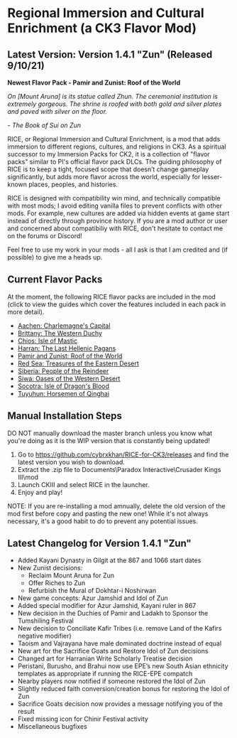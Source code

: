 # Regional Immersion and Cultural Enrichment (a CK3 Flavor Mod)

## Latest Version: Version 1.4.1 "Zun" (Released 9/10/21)

**Newest Flavor Pack - Pamir and Zunist: Roof of the World**

_On [Mount Aruna] is its statue called Zhun. The ceremonial institution is extremely gorgeous. The shrine is roofed with both gold and silver plates and paved with silver on the floor._

_- The Book of Sui on Zun_

RICE, or Regional Immersion and Cultural Enrichment, is a mod that adds immersion to different regions, cultures, and religions in CK3. As a spiritual successor to my Immersion Packs for CK2, it is a collection of "flavor packs" similar to PI's official flavor pack DLCs. The guiding philosophy of RICE is to keep a tight, focused scope that doesn’t change gameplay significantly, but adds more flavor across the world, especially for lesser-known places, peoples, and histories.

RICE is designed with compatibility win mind, and technically compatible with most mods; I avoid editing vanilla files to prevent conflicts with other mods. For example, new cultures are added via hidden events at game start instead of directly through province history. If you are a mod author or user and concerned about compatibiliy with RICE, don't hesitate to contact me on the forums or Discord!

Feel free to use my work in your mods - all I ask is that I am credited and (if possible) to give me a heads up.

## Current Flavor Packs

At the moment, the following RICE flavor packs are included in the mod (click to view the guides which cover the features included in each pack in more detail).

- [Aachen: Charlemagne's Capital](https://docs.google.com/document/d/e/2PACX-1vQNflzrfD7oYcEYcMWDW07MsWCW-8cwIO8-JxSIm_WTnB1Ij0Dr-b3PRNu8mKmUFRXfHW3QDax2Z0DD/pub)
- [Brittany: The Western Duchy](https://docs.google.com/document/d/e/2PACX-1vTzGuR_ffwqfpm6rwh27hq71K4Fs35pcLZioPLbHulhHn2ZV25SD2HrGipPofvBYngi5S_O4Yino4Y7/pub)
- [Chios: Isle of Mastic](https://docs.google.com/document/d/1Lu4cGXN7hSaDtYd_wsXKbjAeIOYMoYVuum6zfYfBc_k/pub)
- [Harran: The Last Hellenic Pagans](https://docs.google.com/document/d/e/2PACX-1vQOVaDq59Adp5PsNw7r8KhK9cgHMBBWGPWG085FdTKegkD8G8BFLa_e1lz8usY164B42gAVZD4D_2Rs/pub)
- [Pamir and Zunist: Roof of the World](https://docs.google.com/document/d/e/2PACX-1vQmHEFpko8WE1fnHLHyG-4t01Xyka4eTe88WuLJWRL6jk0S3ju3fA1CFyX_dDArSduFlzqUl58pjRRO/pub)
- [Red Sea: Treasures of the Eastern Desert](https://docs.google.com/document/d/e/2PACX-1vQzLb-MR90fMQvjqZsxceuydKihTehAlpxexdhdim5pfxi_aGVBeLl1rJMmuR-89nVB7PVLfboZKBuy/pub)
- [Siberia: People of the Reindeer](https://docs.google.com/document/d/e/2PACX-1vTOr-vq1KkHRJ_gxPOlb9brCKde3TRzN_1TVZwfPmSiIIW5TEAJGkQ0eNGwiEfvgape1pDAKau3ZcvD/pub)
- [Siwa: Oases of the Western Desert](https://docs.google.com/document/d/1OOXqqBEGv94IBAH-rIsjoBog1YFtVAFg_TPsuIQmhtg/pub)
- [Socotra: Isle of Dragon's Blood](https://docs.google.com/document/d/e/2PACX-1vRs_x_9wjofcveP_yhymlL5TWPB1UdSQyi_C_M1z4dWpFg3lqHgHwGpFD2xfkf0-RdsKIlRekQsLD4s/pub)
- [Tuyuhun: Horsemen of Qinghai](https://docs.google.com/document/d/e/2PACX-1vSLTlVseJqHCut1xBqm9tY2AVgfunhUTX0m8oN-OvHpMgexvpbFO8OIXVC2xDkgo9UvMYnv4qnjBUqP/pub)


## Manual Installation Steps

DO NOT manually download the master branch unless you know what you're doing as it is the WIP version that is constantly being updated!

1. Go to https://github.com/cybrxkhan/RICE-for-CK3/releases and find the latest version you wish to download.
2. Extract the .zip file to Documents\Paradox Interactive\Crusader Kings III\mod
3. Launch CKIII and select RICE in the launcher.
4. Enjoy and play!

NOTE: If you are re-installing a mod amnually, delete the old version of the mod first before copy and pasting the new one! While it's not always necessary, it's a good habit to do to prevent any potential issues.

## Latest Changelog for Version 1.4.1 "Zun"

- Added Kayani Dynasty in Gilgit at the 867 and 1066 start dates
- New Zunist decisions:
    - Reclaim Mount Aruna for Zun
    - Offer Riches to Zun
    - Refurbish the Mural of Dokhtar-i Noshirwan
- New game concepts: Azur Jamshid and Idol of Zun
- Added special modifier for Azur Jamshid, Kayani ruler in 867
- New decision in the Duchies of Pamir and Ladakh to Sponsor the Tumshiling Festival
- New decision to Conciliate Kafir Tribes (i.e. remove Land of the Kafirs negative modifier)
- Taoism and Vajrayana have male dominated doctrine instead of equal
- New art for the Sacrifice Goats and Restore Idol of Zun decisions
- Changed art for Harranian Write Scholarly Treatise decision
- Peristani, Burusho, and Brahui now use EPE’s new South Asian ethnicity templates as appropriate if running the RICE-EPE compatch
- Nearby players now notified if someone restored the Idol of Zun
- Slightly reduced faith conversion/creation bonus for restoring the Idol of Zun
- Sacrifice Goats decision now provides a message notifying you of the result
- Fixed missing icon for Chinir Festival activity
- Miscellaneous bugfixes
